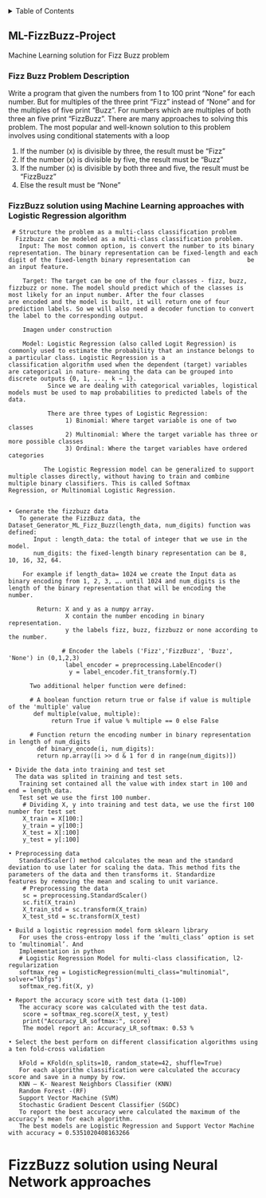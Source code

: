 <!-- TABLE OF CONTENTS -->
<details>
  <summary>Table of Contents</summary>
  <ol>
    <li>
      <a href="#ML-FizzBuzz-Project">ML-FizzBuzz-Project</a>
      <ul>
        <li><a href="#Fizz Buzz Problem Description">Fizz Buzz Problem Description</a></li>
      </ul>
    </li>
    <li>
      <a href="#FizzBuzz solution using Machine Learning approaches with Logistic Regression algorithm">FizzBuzz solution using Machine Learning approaches with Logistic Regression algorithm</a>
      <ul>
        <li><a href="#Structure the problem as a multi-class classification problem">Structure the problem as a multi-class classification problema </a></li>
        <li><a href="#Generate the fizzbuzz data ">Generate the fizzbuzz data</a></li>      
        <li><a href="#Divide the data into training and test set">Divide the data into training and test set</a></li> 
        <li><a href="#Preprocessing data">Preprocessing data</a></li>    
        <li><a href="#Build a logistic regression model form sklearn library">Build a logistic regression model form sklearn library</a></li>    
        <li><a href="#Report the accuracy score with test data (1-100)">Report the accuracy score with test data (1-100)</a></li>    
        <li><a href="#Select the best perform on different classification algorithms using a ten fold-cross validation">Select the best perform on different classification algorithms using a ten fold-cross validation</a></li>    
      </ul>
    </li>
    <li><a href="#usage">Usage</a></li>
    <li><a href="#roadmap">Roadmap</a></li>
    <li><a href="#contributing">Contributing</a></li>
    <li><a href="#license">License</a></li>
    <li><a href="#contact">Contact</a></li>
    <li><a href="#acknowledgments">Acknowledgments</a></li>
  </ol>
</details>

<!-- ML-FizzBuzz-Project -->
## ML-FizzBuzz-Project
Machine Learning solution for Fizz Buzz problem

<!-- ML-FizzBuzz-Project -->
### Fizz Buzz Problem Description 
Write a program that given the numbers from 1 to 100 print “None” for each number. But for multiples of the three print “Fizz” instead of “None” and for the multiples of five print  “Buzz”. For numbers  which are multiples of both three an five print “FizzBuzz”.
There are many approaches to solving this problem. The most popular and well-known solution to this problem involves using conditional statements with a loop 
1. If the number (x) is divisible by three, the result must be “Fizz”
2. If the number (x) is divisible by five, the result must be “Buzz”
3. If the number (x) is divisible by both three and five, the result must be “FizzBuzz” 
4. Else the result must be “None”

<!-- ML-FizzBuzz-Project -->
### FizzBuzz solution using Machine Learning approaches with Logistic Regression algorithm   

     # Structure the problem as a multi-class classification problem 
      Fizzbuzz can be modeled as a multi-class classification problem.
       Input: The most common option, is convert the number to its binary representation. The binary representation can be fixed-length and each digit of the fixed-length binary representation can                be an input feature. 

        Target: The target can be one of the four classes - fizz, buzz, fizzbuzz or none. The model should predict which of the classes is most likely for an input number. After the four classes                    are encoded and the model is built, it will return one of four prediction labels. So we will also need a decoder function to convert the label to the corresponding output.

        Imagen under construction

        Model: Logistic Regression (also called Logit Regression) is commonly used to estimate the probability that an instance belongs to a particular class. Logistic Regression is a                              classification algorithm used when the dependent (target) variables are categorical in nature- meaning the data can be grouped into discrete outputs {0, 1, ..., k − 1}.
               Since we are dealing with categorical variables, logistical models must be used to map probabilities to predicted labels of the data. 

               There are three types of Logistic Regression:
                    1) Binomial: Where target variable is one of two classes
                    2) Multinomial: Where the target variable has three or more possible classes
                    3) Ordinal: Where the target variables have ordered categories

              The Logistic Regression model can be generalized to support multiple classes directly, without having to train and combine multiple binary classifiers. This is called Softmax                        Regression, or Multinomial Logistic Regression.
              
    
    • Generate the fizzbuzz data         
       To generate the FizzBuzz data, the Dataset_Generator_ML_Fizz_Buzz(length_data, num_digits) function was defined: 
           Input : length_data: the total of integer that we use in the model. 
           num_digits: the fixed-length binary representation can be 8, 10, 16, 32, 64. 

        For example if length_data= 1024 we create the Input data as binary encoding from 1, 2, 3, …. until 1024 and num_digits is the length of the binary representation that will be encoding the          number. 

            Return: X and y as a numpy array. 
                    X contain the number encoding in binary representation. 
                    y the labels fizz, buzz, fizzbuzz or none according to the number.  

                   # Encoder the labels ('Fizz','FizzBuzz', 'Buzz', 'None') in (0,1,2,3)
                    label_encoder = preprocessing.LabelEncoder()
                     y = label_encoder.fit_transform(y.T)

          Two additional helper function were defined:

          # A boolean function return true or false if value is multiple of the 'multiple' value
           def multiple(value, multiple):
                return True if value % multiple == 0 else False 

          # Function return the encoding number in binary representation in length of num_digits
            def binary_encode(i, num_digits):
            return np.array([i >> d & 1 for d in range(num_digits)])

    • Divide the data into training and test set
      The data was splited in training and test sets. 
       Training set contained all the value with index start in 100 and end = length_data.  
       Test set we use the first 100 number.
        # Dividing X, y into training and test data, we use the first 100 number for test set
        X_train = X[100:]
        y_train = y[100:]
        X_test = X[:100]
        y_test = y[:100]

    • Preprocessing data
       StandardScaler() method calculates the mean and the standard deviation to use later for scaling the data. This method fits the parameters of the data and then transforms it. Standardize             features by removing the mean and scaling to unit variance.
        # Preprocessing the data
        sc = preprocessing.StandardScaler()
        sc.fit(X_train)
        X_train_std = sc.transform(X_train)
        X_test_std = sc.transform(X_test)
    
    • Build a logistic regression model form sklearn library 
       For uses the cross-entropy loss if the ‘multi_class’ option is set to ‘multinomial’. And 
       Implementation in python
       # Logistic Regression Model for multi-class classification, l2-regularization
       softmax_reg = LogisticRegression(multi_class="multinomial", solver="lbfgs")
       softmax_reg.fit(X, y)
    
    • Report the accuracy score with test data (1-100)
       The accuracy score was calculated with the test data.
        score = softmax_reg.score(X_test, y_test)
        print("Accuracy_LR_softmax:", score)
        The model report an: Accuracy_LR_softmax: 0.53 %
        
    • Select the best perform on different classification algorithms using a ten fold-cross validation
       
       kFold = KFold(n_splits=10, random_state=42, shuffle=True)
       For each algorithm classification were calculated the accuracy score and save in a numpy by row. 
       KNN – K- Nearest Neighbors Classifier (KNN)
       Random Forest -(RF)
       Support Vector Machine (SVM)
       Stochastic Gradient Descent Classifier (SGDC)
       To report the best accuracy were calculated the maximum of the accuracy’s mean for each algorithm.
       The best models are Logistic Regression and Support Vector Machine with accuracy = 0.5351020408163266 
 
# FizzBuzz solution using Neural Network approaches
